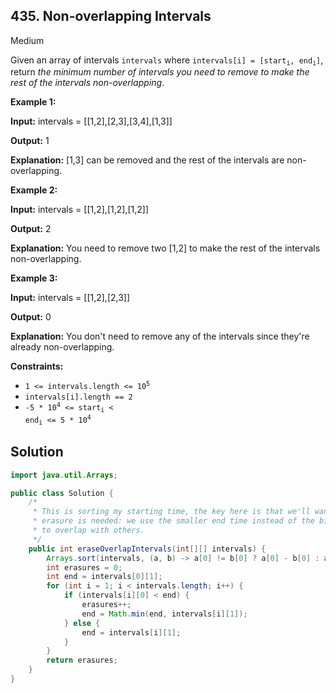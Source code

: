 ## 435\. Non-overlapping Intervals

Medium

Given an array of intervals `intervals` where <code>intervals[i] = [start<sub>i</sub>, end<sub>i</sub>]</code>, return _the minimum number of intervals you need to remove to make the rest of the intervals non-overlapping_.

**Example 1:**

**Input:** intervals = \[\[1,2],[2,3],[3,4],[1,3]]

**Output:** 1

**Explanation:** [1,3] can be removed and the rest of the intervals are non-overlapping. 

**Example 2:**

**Input:** intervals = \[\[1,2],[1,2],[1,2]]

**Output:** 2

**Explanation:** You need to remove two [1,2] to make the rest of the intervals non-overlapping. 

**Example 3:**

**Input:** intervals = \[\[1,2],[2,3]]

**Output:** 0

**Explanation:** You don't need to remove any of the intervals since they're already non-overlapping. 

**Constraints:**

*   <code>1 <= intervals.length <= 10<sup>5</sup></code>
*   `intervals[i].length == 2`
*   <code>-5 * 10<sup>4</sup> <= start<sub>i</sub> < end<sub>i</sub> <= 5 * 10<sup>4</sup></code>

## Solution

```java
import java.util.Arrays;

public class Solution {
    /*
     * This is sorting my starting time, the key here is that we'll want to update end time when an
     * erasure is needed: we use the smaller end time instead of the bigger one which is more likely
     * to overlap with others.
     */
    public int eraseOverlapIntervals(int[][] intervals) {
        Arrays.sort(intervals, (a, b) -> a[0] != b[0] ? a[0] - b[0] : a[1] - b[1]);
        int erasures = 0;
        int end = intervals[0][1];
        for (int i = 1; i < intervals.length; i++) {
            if (intervals[i][0] < end) {
                erasures++;
                end = Math.min(end, intervals[i][1]);
            } else {
                end = intervals[i][1];
            }
        }
        return erasures;
    }
}
```